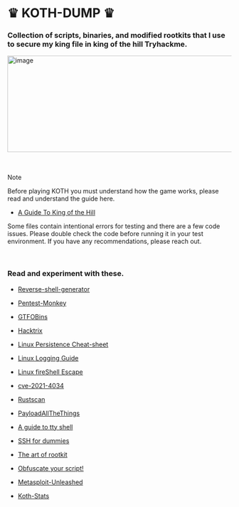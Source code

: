 








# ♛ KOTH-DUMP ♛
###  Collection of scripts, binaries, and modified rootkits that I use to secure my king file in king of the hill Tryhackme.
<img width="983" height="217" alt="image" src="https://github.com/user-attachments/assets/50c51d26-2d40-482c-b9db-e413030f7cd0" />
<br>
<br>
<br>

> [!NOTE]
> Before playing KOTH you must understand how the game works, please read and understand the guide here.
> - [A Guide To King of the Hill](https://www.linuxoperatingsystem.net/tty-command-line-in-linux/)
>
>  Some files contain intentional errors for testing and there are a few code issues.
>  Please double check the code before running it in your test environment.
>  If you have any recommendations, please reach out. 


<br>

### Read and experiment with these.

- [Reverse-shell-generator](https://www.revshells.com/)

- [Pentest-Monkey](https://pentestmonkey.net/cheat-sheet/shells/reverse-shell-cheat-sheet)

- [GTFOBins](https://gtfobins.github.io/)

- [Hacktrix](https://book.hacktricks.wiki/)

- [Linux Persistence Cheat-sheet](https://hackmag.com/security/persistence-cheatsheet)

- [Linux Logging Guide](https://www.loggly.com/ultimate-guide/linux-logging-basics/)

- [Linux fireShell Escape](https://fireshellsecurity.team/restricted-linux-shell-escaping-techniques/)

- [cve-2021-4034](https://blog.qualys.com/vulnerabilities-threat-research/2022/01/25/pwnkit-local-privilege-escalation-vulnerability-discovered-in-polkits-pkexec-cve-2021-4034)

- [Rustscan](https://github.com/bee-san/RustScan)

- [PayloadAllTheThings](https://github.com/swisskyrepo/PayloadsAllTheThings/blob/master/Methodology%20and%20Resources/Bind%20Shell%20Cheatsheet.md)

- [A guide to tty shell](https://www.linuxoperatingsystem.net/tty-command-line-in-linux/)

- [SSH for dummies](https://linuxvox.com/blog/config-ssh-linux/)

- [The art of rootkit](https://inferi.club/post/the-art-of-linux-kernel-rootkits)

- [Obfuscate your script!](https://www.baeldung.com/linux/bash-obfuscate-script)

- [Metasploit-Unleashed](https://www.offsec.com/metasploit-unleashed/)

- [Koth-Stats](https://koth.guru/players/doc730)

